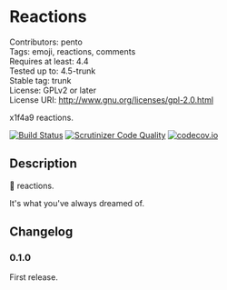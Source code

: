 # Reactions #
Contributors:      pento	
Tags:              emoji, reactions, comments	
Requires at least: 4.4	
Tested up to:      4.5-trunk	
Stable tag:        trunk	
License:           GPLv2 or later	
License URI:       http://www.gnu.org/licenses/gpl-2.0.html	

x1f4a9 reactions.

[![Build Status](https://travis-ci.org/pento/reactions.svg?branch=master)](https://travis-ci.org/pento/reactions)
[![Scrutinizer Code Quality](https://scrutinizer-ci.com/g/pento/reactions/badges/quality-score.png?b=master)](https://scrutinizer-ci.com/g/pento/reactions/?branch=master)
[![codecov.io](https://codecov.io/github/pento/reactions/coverage.svg?branch=master)](https://codecov.io/github/pento/reactions?branch=master)

## Description ##

💩 reactions.

It's what you've always dreamed of.

## Changelog ##

### 0.1.0 ###

First release.
